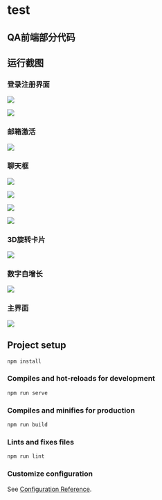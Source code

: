 # test

## QA前端部分代码

## 运行截图

### 登录注册界面

![](https://raw.githubusercontent.com/voooc/markdown-pic/master/QA/e0a777939157b1fb5e234290dedbafc1.png?token=GHSAT0AAAAAABUDS3HVW265ZC4L2GG24X5QYXLIJOQ)

![](https://raw.githubusercontent.com/voooc/markdown-pic/master/QA/1d9bf3362520355025d6a4efe13e02d3.png?token=GHSAT0AAAAAABUDS3HVW265ZC4L2GG24X5QYXLIJOQ)

### 邮箱激活

![](https://raw.githubusercontent.com/voooc/markdown-pic/master/QA/80ca9a81526fc496b3d735aeff05acc4.png?token=GHSAT0AAAAAABUDS3HVW265ZC4L2GG24X5QYXLIJOQ)

### 聊天框

![](https://raw.githubusercontent.com/voooc/markdown-pic/master/QA/18de650fc741d7f73662df02695ff257.png?token=GHSAT0AAAAAABUDS3HVW265ZC4L2GG24X5QYXLIJOQ)

![](https://raw.githubusercontent.com/voooc/markdown-pic/master/QA/a45291a1eb9679cbcd1cbd364c6b440c.png?token=GHSAT0AAAAAABUDS3HVW265ZC4L2GG24X5QYXLIJOQ)

![](https://raw.githubusercontent.com/voooc/markdown-pic/master/QA/a0c5a1b51f4aa6af9c80a51fe5f50015.png?token=GHSAT0AAAAAABUDS3HVW265ZC4L2GG24X5QYXLIJOQ)

![](https://raw.githubusercontent.com/voooc/markdown-pic/master/QA/21e8f31b81e6a319e0adb03de6b0b8e9.png?token=GHSAT0AAAAAABUDS3HVW265ZC4L2GG24X5QYXLIJOQ)

### 3D旋转卡片

![](https://raw.githubusercontent.com/voooc/markdown-pic/master/QA/8bf7cbddd8debda3f4e8ca06f1f01f9f.gif?token=GHSAT0AAAAAABUDS3HVW265ZC4L2GG24X5QYXLIJOQ)

### 数字自增长

![](https://raw.githubusercontent.com/voooc/markdown-pic/master/QA/eea81e0f0e781b1d3b4ec551ef01c420.gif?token=GHSAT0AAAAAABUDS3HVW265ZC4L2GG24X5QYXLIJOQ)

### 主界面

![](https://raw.githubusercontent.com/voooc/markdown-pic/master/QA/7ccc2b6b6c0fa20f52e29e0bffecb2f3.png?token=GHSAT0AAAAAABUDS3HVW265ZC4L2GG24X5QYXLIJOQ)

## Project setup

```
npm install
```

### Compiles and hot-reloads for development

```
npm run serve
```

### Compiles and minifies for production

```
npm run build
```

### Lints and fixes files

```
npm run lint
```

### Customize configuration

See [Configuration Reference](https://cli.vuejs.org/config/).
